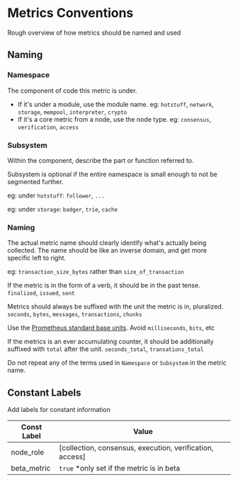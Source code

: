# Metrics Conventions
Rough overview of how metrics should be named and used

## Naming
### Namespace
The component of code this metric is under.
- If it's under a module, use the module name.
  eg: `hotstuff`, `network`, `storage`, `mempool`, `interpreter`, `crypto`
- If it's a core metric from a node, use the node type.
  eg: `consensus`, `verification`, `access`

### Subsystem
Within the component, describe the part or function referred to.

Subsystem is optional if the entire namespace is small enough to not be segmented further.

eg: under `hotstuff`: `follower`, `...`

eg: under `storage`: `badger`, `trie`, `cache`

### Naming
The actual metric name should clearly identify what's actually being collected.
The name should be like an inverse domain, and get more specific left to right.

eg: `transaction_size_bytes` rather than `size_of_transaction`

If the metric is in the form of a verb, it should be in the past tense.
`finalized`, `issued`, `sent`

Metrics should always be suffixed with the unit the metric is in, pluralized.
`seconds`, `bytes`, `messages`, `transactions`, `chunks`

Use the [Prometheus standard base units](https://prometheus.io/docs/practices/naming/#base-units).
Avoid `milliseconds`, `bits`, etc

If the metrics is an ever accumulating counter, it should be additionally suffixed with `total` after the unit.
`seconds_total`, `transations_total`

Do not repeat any of the terms used in `Namespace` or `Subsystem` in the metric name.

## Constant Labels
Add labels for constant information

Const Label | Value
------------|------
node_role   | [collection, consensus, execution, verification, access]
beta_metric | `true` *only set if the metric is in beta
